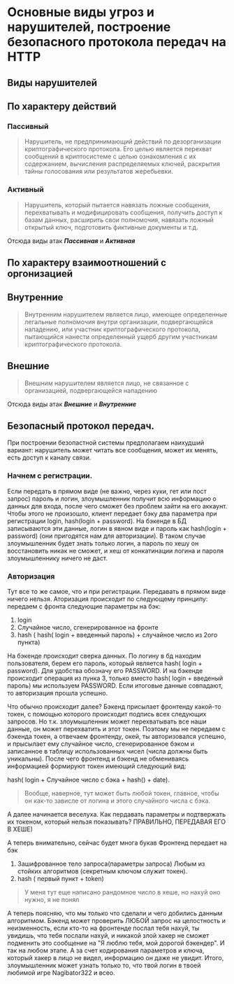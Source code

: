 # Основные виды угроз и нарушителей, построение безопасного протокола передач на HTTP

## Виды нарушителей

## По характеру действий

### Пассивный
> Нарушитель, не предпринимающий действий по дезорганизации криптографического протокола. Его целью является перехват сообщений в криптосистеме с целью ознакомления с их содержанием, вычисления распределяемых ключей, раскрытия тайны голосования или результатов жеребьевки.

### Активный
> Нарушитель, который пытается навязать ложные сообщения, перехватывать и модифицировать сообщения, получить доступ к базам данных, расширить свои полномочия, навязать ложный открытый ключ, подготовить фиктивные документы и т.д.

Отсюда виды атак ***Пассивная*** и ***Активная***


## По характеру взаимоотношений с оргонизацией

## Внутренние
> Внутренним нарушителем является лицо, имеющее определенные легальные полномочия внутри организации, подвергающейся нападению, или участник криптографического протокола, пытающийся нанести определенный ущерб другим участникам криптографического протокола.

## Внешние
> Внешним нарушителем является лицо, не связанное с организацией, подвергающейся нападению

Отсюда виды атак ***Внешние*** и ***Внутренние***

## Безопасный протокол передач.
При построении безопастной системы предполагаем наихудший вариант: нарушитель может читать все сообщения, может их менять, есть доступ к каналу связи.

### Начнем с регистрации. 
Если передать в прямом виде (не важно, через куки, гет или пост запрос) пароль и логин, злоумышленник получит всю информацию о данных для входа, после чего сможет без проблем зайти на его аккаунт. Чтобы этого не произошло, клиент передает бэку два параметра при регистрации login, hash(login + password). На бэкенде в БД записываются эти данные, логин в явном виде и пароль как hash(login + password) (они пригодятся нам для авторизации). В таком случае злоумышленник будет знать только логин, а пароль по хешу он восстановить никак не сможет, и хеш от конкатинации логина и пароля злоумышленнику ничего не даст.

### Авторизация
Тут все то же самое, что и при регистрации. Передавать в прямом виде ничего нельзя. Аторизация происходит по следующему принципу:
передаем с фронта следующие параметры на бэк:
1. login
2. Случайное число, сгенерированное на фронте
3. hash ( hash( login + введенный пароль) + случайное число из 2ого пункта)

На бэкенде происходит сверка данных. По логину в бд находим пользователя, берем его пароль, который является hash( login + password). Для удобства обозначу его PASSWORD. И на бэкенде происходит операция из пунка 3, только вместо hash( login + введеный пароль) мы используем PASSWORD. Если итоговые данные совпадают, то авторизация прошла успешно. 

Что обычно происходит далее? Бэкенд присылает фронтенду какой-то токен, с помощью которого происходит подпись всех следующих запросов. Но т.к. злоумышленник может перехватывать все наши данные, он может перехватить и этот токен. Поэтому мы не передаем с бэкенда токен, а отвечаем фронтенду, окей, ты авторизовался успешно, и прысылает ему случайное число, сгенерированное бэком и записанное в таблицу использованных чисел (числа должны быть уникальны). После чего фронтенд и бэкенд не обмениваясь информацией формируют токен имеющий следующий вид: 

hash( login + Случайное число с бэка + hash() + date).
> Вообще, наверное, тут может быть любой токен, главное, чтобы он как-то зависле от логина и этого случайного числа с бэка.

А далее начинается веселуха. Как пердавать параметры и подтвержать их токеном, который нельзя показывать? ПРАВИЛЬНО, ПЕРЕДАВАЯ ЕГО В ХЕШЕ)

А теперь внимательно, сейчас будет многа букав Фронтенд передает на бэк 
1. Зашифрованное тело запроса(параметры запроса) Любым из стойких алгоритмов (секретным ключом служит токен).
2. hash ( первый пункт + token)
> У меня тут еще написано рандомное число в хеше, но нахуй оно нужно, я не понял

А теперь поясняю, что мы только что сделали и чего добились данным алгоритмом. Бэкенд может проверить ЛЮБОЙ запрос на целостность и неизменность, если кто-то на фронтенде послал тебя нахуй, ты увидишь, что тебя послали нахуй, и никакой злой хакер не сможет подменить это сообщение на "Я люблю тебя, мой дорогой бэкендер". И так на любом этапе. А за счет кодирования параметров и ключа, который хакер в лицо не видел, информацию он даже не увидит. Итого, злоумышленник может узнать только то, что твой логин в твоей любимой игре Nagibator322 и всео.
 
